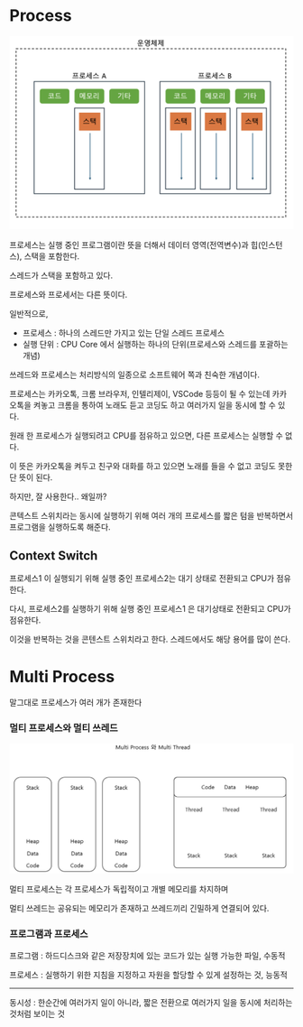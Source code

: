 
# Process

<img src="./images/processing.png" />

프로세스는 실행 중인 프로그램이란 뜻을 더해서 데이터 영역(전역변수)과 힙(인스턴스), 스택을 포함한다.

스레드가 스택을 포함하고 있다.

프로세스와 프로세서는 다른 뜻이다.

일반적으로,
- 프로세스 : 하나의 스레드만 가지고 있는 단일 스레드 프로세스
- 실행 단위 : CPU Core 에서 실행하는 하나의 단위(프로세스와 스레드를 포괄하는 개념)

쓰레드와 프로세스는 처리방식의 일종으로 소프트웨어 쪽과 친숙한 개념이다.

프로세스는 카카오톡, 크롬 브라우저, 인텔리제이, VSCode 등등이 될 수 있는데 카카오톡을 켜놓고 크롬을 통하여 노래도 듣고 코딩도 하고 여러가지 일을 동시에 할 수 있다.

원래 한 프로세스가 실행되려고 CPU를 점유하고 있으면, 다른 프로세스는 실행할 수 없다.

이 뜻은 카카오톡을 켜두고 친구와 대화를 하고 있으면 노래를 들을 수 없고 코딩도 못한단 뜻이 된다.

하지만, 잘 사용한다.. 왜일까?

콘텍스트 스위치라는 동시에 실행하기 위해 여러 개의 프로세스를 짧은 텀을 반복하면서 프로그램을 실행하도록 해준다.

## Context Switch

프로세스1 이 실행되기 위해 실행 중인 프로세스2는 대기 상태로 전환되고 CPU가 점유한다.

다시, 프로세스2를 실행하기 위해 실행 중인 프로세스1 은 대기상태로 전환되고 CPU가 점유한다.

이것을 반복하는 것을 콘텐스트 스위치라고 한다. 스레드에서도 해당 용어를 많이 쓴다.

# Multi Process

말그대로 프로세스가 여러 개가 존재한다

### 멀티 프로세스와 멀티 쓰레드

<img src="https://github.com/Geol2/Today-I-Learned/blob/main/CS/images/ProcessThread.png">

멀티 프로세스는 각 프로세스가 독립적이고 개별 메모리를 차지하며

멀티 쓰레드는 공유되는 메모리가 존재하고 쓰레드끼리 긴밀하게 연결되어 있다.

### 프로그램과 프로세스

프로그램 : 하드디스크와 같은 저장장치에 있는 코드가 있는 실행 가능한 파일, 수동적

프로세스 : 실행하기 위한 지침을 지정하고 자원을 할당할 수 있게 설정하는 것, 능동적

-----

동시성 : 한순간에 여러가지 일이 아니라, 짧은 전환으로 여러가지 일을 동시에 처리하는 것처럼 보이는 것